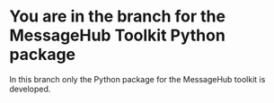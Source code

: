 # You are in the branch for the MessageHub Toolkit Python package

In this branch only the Python package for the MessageHub toolkit is developed.
